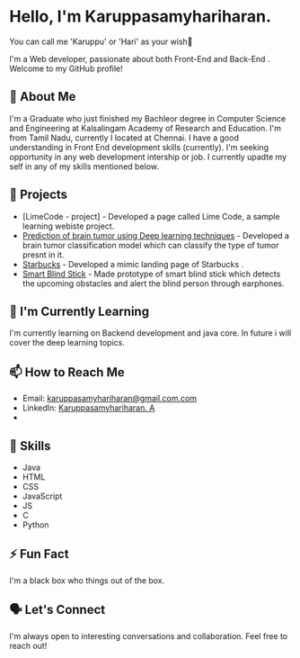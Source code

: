 # Hello, I'm Karuppasamyhariharan. 

You can call me 'Karuppu' or 'Hari' as your wish👋

I'm a Web developer, passionate about both Front-End and Back-End . Welcome to my GitHub profile!

## 🚀 About Me

I'm a Graduate who just finished my Bachleor degree in Computer Science and Engineering at Kalsalingam Academy of Research and Education. I'm from Tamil Nadu, currently I located at Chennai. I have a good understanding in Front End development skills (currently). I'm seeking opportunity in any web development intership or job. I currently upadte my self in any of my skills mentioned below.

## 🔭 Projects

- [LimeCode - project] - Developed a page called Lime Code, a sample learning webiste project.
- [Prediction of brain tumor using Deep learning techniques](link-to-project-1) - Developed a brain tumor classification model which can classify the type of tumor presnt in it.
- [Starbucks](link-to-project-2) - Developed a mimic landing page of Starbucks .
- [Smart Blind Stick](link-to-project-3) - Made prototype of smart blind stick which detects the upcoming obstacles and alert the blind person through earphones.

## 🌱 I'm Currently Learning

I'm currently learning on Backend development and java core. In future i will cover the deep learning topics.

## 📫 How to Reach Me

- Email: karuppasamyhariharan@gmail.com.com
- LinkedIn: [Karuppasamyhariharan. A](www.linkedin.com/in/kh10)
- 
## 💼 Skills

- Java
- HTML
- CSS
- JavaScript
- JS
- C
- Python

## ⚡ Fun Fact

I'm a black box who things out of the box.

## 🗣️ Let's Connect

I'm always open to interesting conversations and collaboration. Feel free to reach out!


